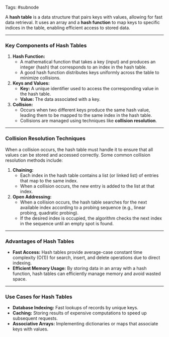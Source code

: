 Tags: #subnode 

A **hash table** is a data structure that pairs keys with values, allowing for fast data retrieval. It uses an array and a **hash function** to map keys to specific indices in the table, enabling efficient access to stored data.

---
### **Key Components of Hash Tables**
1. **Hash Function:**
    - A mathematical function that takes a key (input) and produces an integer (hash) that corresponds to an index in the hash table.
    - A good hash function distributes keys uniformly across the table to minimize collisions.
2. **Keys and Values:**
    - **Key:** A unique identifier used to access the corresponding value in the hash table.
    - **Value:** The data associated with a key.
3. **Collision:**
    - Occurs when two different keys produce the same hash value, leading them to be mapped to the same index in the hash table.
    - Collisions are managed using techniques like **collision resolution**.
---
### **Collision Resolution Techniques**
When a collision occurs, the hash table must handle it to ensure that all values can be stored and accessed correctly. Some common collision resolution methods include:
1. **Chaining:**
    - Each index in the hash table contains a list (or linked list) of entries that map to the same index.
    - When a collision occurs, the new entry is added to the list at that index.
2. **Open Addressing:**
    - When a collision occurs, the hash table searches for the next available index according to a probing sequence (e.g., linear probing, quadratic probing).
    - If the desired index is occupied, the algorithm checks the next index in the sequence until an empty spot is found.
---
### **Advantages of Hash Tables**
- **Fast Access:** Hash tables provide average-case constant time complexity (O(1)) for search, insert, and delete operations due to direct indexing.
- **Efficient Memory Usage:** By storing data in an array with a hash function, hash tables can efficiently manage memory and avoid wasted space.
---
### **Use Cases for Hash Tables**
- **Database Indexing:** Fast lookups of records by unique keys.
- **Caching:** Storing results of expensive computations to speed up subsequent requests.
- **Associative Arrays:** Implementing dictionaries or maps that associate keys with values.